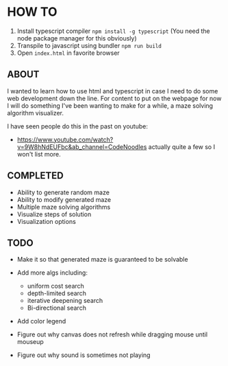 # HOW TO

1. Install typescript compiler `npm install -g typescript` (You need the node package manager for this obviously)
2. Transpile to javascript using bundler `npm run build`
3. Open `index.html` in favorite browser

## ABOUT

I wanted to learn how to use html and typescript in case I need to do some web development down the line.
For content to put on the webpage for now I will do something I've been wanting to make for a while, a maze solving algorithm visualizer.

I have seen people do this in the past on youtube:
- https://www.youtube.com/watch?v=9W8hNdEUFbc&ab_channel=CodeNoodles
actually quite a few so I won't list more.

## COMPLETED

- Ability to generate random maze
- Ability to modify generated maze
- Multiple maze solving algorithms
- Visualize steps of solution
- Visualization options

## TODO

- Make it so that generated maze is guaranteed to be solvable
- Add more algs including:
    - uniform cost search
    - depth-limited search
    - iterative deepening search
    - Bi-directional search 
- Add color legend

- Figure out why canvas does not refresh while dragging mouse until mouseup
- Figure out why sound is sometimes not playing
